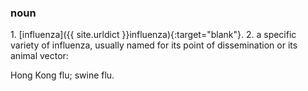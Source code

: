 <h3>noun</h3>
1. [influenza]({{ site.urldict }}influenza){:target="blank"}.
2. a specific variety of influenza, usually named for its point of dissemination or its animal vector:

 Hong Kong flu; swine flu.
